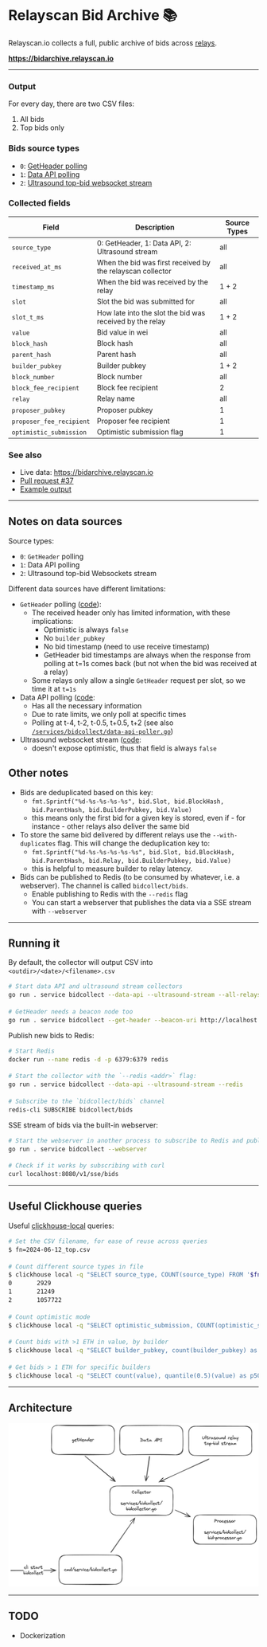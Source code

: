 # Relayscan Bid Archive 📚

Relayscan.io collects a full, public archive of bids across [relays](../vars/relays.go).

**https://bidarchive.relayscan.io**

---

### Output

For every day, there are two CSV files:
1. All bids
2. Top bids only

### Bids source types

- `0`: [GetHeader polling](https://ethereum.github.io/builder-specs/#/Builder/getHeader)
- `1`: [Data API polling](https://flashbots.github.io/relay-specs/#/Data/getReceivedBids)
- `2`: [Ultrasound top-bid websocket stream](https://github.com/ultrasoundmoney/docs/blob/main/top-bid-websocket.md)

### Collected fields

| Field                    | Description                                                | Source Types |
| ------------------------ | ---------------------------------------------------------- | ------------ |
| `source_type`            | 0: GetHeader, 1: Data API, 2: Ultrasound stream            | all          |
| `received_at_ms`         | When the bid was first received by the relayscan collector | all          |
| `timestamp_ms`           | When the bid was received by the relay                     | 1 + 2        |
| `slot`                   | Slot the bid was submitted for                             | all          |
| `slot_t_ms`              | How late into the slot the bid was received by the relay   | 1 + 2        |
| `value`                  | Bid value in wei                                           | all          |
| `block_hash`             | Block hash                                                 | all          |
| `parent_hash`            | Parent hash                                                | all          |
| `builder_pubkey`         | Builder pubkey                                             | 1 + 2        |
| `block_number`           | Block number                                               | all          |
| `block_fee_recipient`    | Block fee recipient                                        | 2            |
| `relay`                  | Relay name                                                 | all          |
| `proposer_pubkey`        | Proposer pubkey                                            | 1            |
| `proposer_fee_recipient` | Proposer fee recipient                                     | 1            |
| `optimistic_submission`  | Optimistic submission flag                                 | 1            |

### See also

- Live data: https://bidarchive.relayscan.io
- [Pull request #37](https://github.com/flashbots/relayscan/pull/37)
- [Example output](https://gist.github.com/metachris/061c0443afb8b8d07eed477a848fa395)

---

## Notes on data sources

Source types:
- `0`: `GetHeader` polling
- `1`: Data API polling
- `2`: Ultrasound top-bid Websockets stream

Different data sources have different limitations:

- `GetHeader` polling ([code](/services/bidcollect/getheader-poller.go)):
  - The received header only has limited information, with these implications:
    - Optimistic is always `false`
    - No `builder_pubkey`
    - No bid timestamp (need to use receive timestamp)
    - GetHeader bid timestamps are always when the response from polling at t=1s comes back (but not when the bid was received at a relay)
  - Some relays only allow a single `GetHeader` request per slot, so we time it at `t=1s`
- Data API polling ([code](/services/bidcollect/data-api-poller.go):
    - Has all the necessary information
    - Due to rate limits, we only poll at specific times
    - Polling at t-4, t-2, t-0.5, t+0.5, t+2 (see also [`/services/bidcollect/data-api-poller.go`](/services/bidcollect/data-api-poller.go#64-69))
- Ultrasound websocket stream ([code](/services/bidcollect/ultrasound-stream.go):
  - doesn't expose optimistic, thus that field is always `false`

## Other notes

- Bids are deduplicated based on this key:
  - `fmt.Sprintf("%d-%s-%s-%s-%s", bid.Slot, bid.BlockHash, bid.ParentHash, bid.BuilderPubkey, bid.Value)`
  - this means only the first bid for a given key is stored, even if - for instance - other relays also deliver the same bid
- To store the same bid delivered by different relays use the `--with-duplicates` flag. This will change the deduplication key to:
  - `fmt.Sprintf("%d-%s-%s-%s-%s-%s", bid.Slot, bid.BlockHash, bid.ParentHash, bid.Relay, bid.BuilderPubkey, bid.Value)`
  - this is helpful to measure builder to relay latency.
- Bids can be published to Redis (to be consumed by whatever, i.e. a webserver). The channel is called `bidcollect/bids`.
  - Enable publishing to Redis with the `--redis` flag
  - You can start a webserver that publishes the data via a SSE stream with `--webserver`

---

## Running it

By default, the collector will output CSV into `<outdir>/<date>/<filename>.csv`

```bash
# Start data API and ultrasound stream collectors
go run . service bidcollect --data-api --ultrasound-stream --all-relays

# GetHeader needs a beacon node too
go run . service bidcollect --get-header --beacon-uri http://localhost:3500 --all-relays
```

Publish new bids to Redis:

```bash
# Start Redis
docker run --name redis -d -p 6379:6379 redis

# Start the collector with the `--redis <addr>` flag:
go run . service bidcollect --data-api --ultrasound-stream --redis

# Subscribe to the `bidcollect/bids` channel
redis-cli SUBSCRIBE bidcollect/bids
```

SSE stream of bids via the built-in webserver:

```bash
# Start the webserver in another process to subscribe to Redis and publish bids as SSE stream:
go run . service bidcollect --webserver

# Check if it works by subscribing with curl
curl localhost:8080/v1/sse/bids
```

---

## Useful Clickhouse queries

Useful [clickhouse-local](https://clickhouse.com/docs/en/operations/utilities/clickhouse-local) queries:

```bash
# Set the CSV filename, for ease of reuse across queries
$ fn=2024-06-12_top.csv

# Count different source types in file
$ clickhouse local -q "SELECT source_type, COUNT(source_type) FROM '$fn' GROUP BY source_type ORDER BY source_type;"
0       2929
1       21249
2       1057722

# Count optimistic mode
$ clickhouse local -q "SELECT optimistic_submission, COUNT(optimistic_submission) FROM '$fn' WHERE optimistic_submission IS NOT NULL GROUP BY optimistic_submission;"

# Count bids with >1 ETH in value, by builder
$ clickhouse local -q "SELECT builder_pubkey, count(builder_pubkey) as count, quantile(0.5)(value) as p50, quantile(0.75)(value) as p75, quantile(0.9)(value) as p90, max(value) FROM '$fn' WHERE value > 1000000000000000000 AND builder_pubkey != '' GROUP BY builder_pubkey ORDER BY count DESC FORMAT TabSeparatedWithNames;"

# Get bids > 1 ETH for specific builders
$ clickhouse local -q "SELECT count(value), quantile(0.5)(value) as p50, quantile(0.75)(value) as p75, quantile(0.9)(value) as p90, max(value) FROM '$fn' WHERE value > 1000000000000000000 AND builder_pubkey IN ('0x...', '0x...', '0x...') FORMAT TabSeparatedWithNames;"
```

---

## Architecture

![Architecture](./img/bidcollect-overview.png)


---

## TODO

- Dockerization